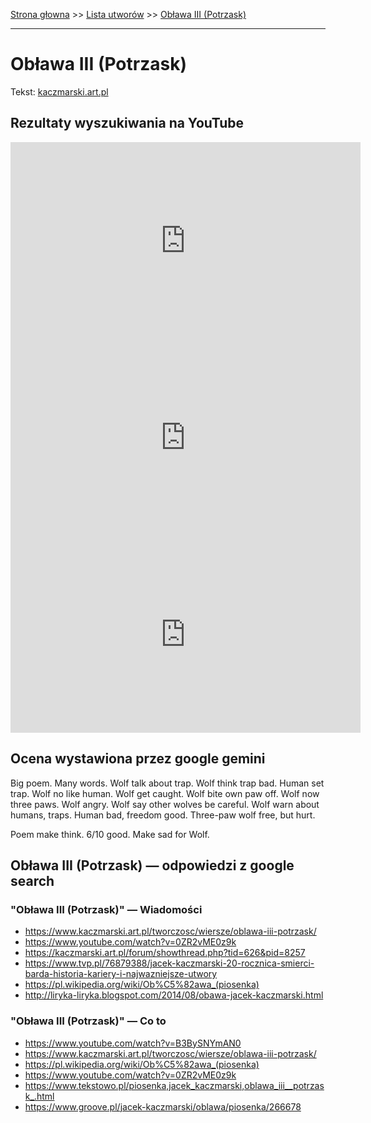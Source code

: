 [Strona głowna](../index.md) >> [Lista utworów](../list.md) >> [Obława III (Potrzask)](369.md)

---

# Obława III (Potrzask)

Tekst: [kaczmarski.art.pl](https://www.kaczmarski.art.pl/tworczosc/wiersze/oblawa-iii-potrzask/)

## Rezultaty wyszukiwania na YouTube

<iframe width="560" height="315" src="https://www.youtube.com/embed/FyqNY10s-Fc?si=IdontcarewhotheIRSsendsImnotpayingtaxes" title="YouTube video player" frameborder="0" allow="accelerometer; autoplay; clipboard-write; encrypted-media; gyroscope; picture-in-picture; web-share" referrerpolicy="strict-origin-when-cross-origin" allowfullscreen></iframe>

<iframe width="560" height="315" src="https://www.youtube.com/embed/LhoMXDJeTEU?si=IdontcarewhotheIRSsendsImnotpayingtaxes" title="YouTube video player" frameborder="0" allow="accelerometer; autoplay; clipboard-write; encrypted-media; gyroscope; picture-in-picture; web-share" referrerpolicy="strict-origin-when-cross-origin" allowfullscreen></iframe>

<iframe width="560" height="315" src="https://www.youtube.com/embed/B3BySNYmAN0?si=IdontcarewhotheIRSsendsImnotpayingtaxes" title="YouTube video player" frameborder="0" allow="accelerometer; autoplay; clipboard-write; encrypted-media; gyroscope; picture-in-picture; web-share" referrerpolicy="strict-origin-when-cross-origin" allowfullscreen></iframe>

## Ocena wystawiona przez google gemini

Big poem. Many words. Wolf talk about trap. Wolf think trap bad. Human set trap. Wolf no like human. Wolf get caught. Wolf bite own paw off. Wolf now three paws. Wolf angry. Wolf say other wolves be careful. Wolf warn about humans, traps. Human bad, freedom good. Three-paw wolf free, but hurt.

Poem make think. 6/10 good. Make sad for Wolf.


## Obława III (Potrzask) — odpowiedzi z google search

### "Obława III (Potrzask)" — Wiadomości

 - <https://www.kaczmarski.art.pl/tworczosc/wiersze/oblawa-iii-potrzask/>
 - <https://www.youtube.com/watch?v=0ZR2vME0z9k>
 - <https://kaczmarski.art.pl/forum/showthread.php?tid=626&pid=8257>
 - <https://www.tvp.pl/76879388/jacek-kaczmarski-20-rocznica-smierci-barda-historia-kariery-i-najwazniejsze-utwory>
 - <https://pl.wikipedia.org/wiki/Ob%C5%82awa_(piosenka)>
 - <http://liryka-liryka.blogspot.com/2014/08/obawa-jacek-kaczmarski.html>

### "Obława III (Potrzask)" — Co to

 - <https://www.youtube.com/watch?v=B3BySNYmAN0>
 - <https://www.kaczmarski.art.pl/tworczosc/wiersze/oblawa-iii-potrzask/>
 - <https://pl.wikipedia.org/wiki/Ob%C5%82awa_(piosenka)>
 - <https://www.youtube.com/watch?v=0ZR2vME0z9k>
 - <https://www.tekstowo.pl/piosenka,jacek_kaczmarski,oblawa_iii__potrzask_.html>
 - <https://www.groove.pl/jacek-kaczmarski/oblawa/piosenka/266678>

